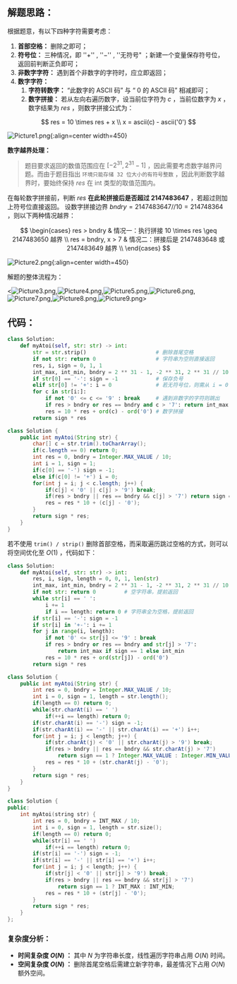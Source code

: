 ## 解题思路：

根据题意，有以下四种字符需要考虑：

1. **首部空格：** 删除之即可；
2. **符号位：** 三种情况，即 ''$+$'' , ''$-$'' , ''无符号"  ；新建一个变量保存符号位，返回前判断正负即可；
3. **非数字字符：** 遇到首个非数字的字符时，应立即返回；
4. **数字字符：**
   1. **字符转数字：** “此数字的 ASCII 码” 与 “ $0$ 的 ASCII 码” 相减即可；
   2. **数字拼接：** 若从左向右遍历数字，设当前位字符为 $c$ ，当前位数字为 $x$ ，数字结果为 $res$ ，则数字拼接公式为：

$$
res = 10 \times res + x \\
x = ascii(c) - ascii('0')
$$

![Picture1.png](https://pic.leetcode-cn.com/1600793383-jCgsGU-Picture1.png){:align=center width=450}

**数字越界处理：**

> 题目要求返回的数值范围应在 $[-2^{31}, 2^{31} - 1]$ ，因此需要考虑数字越界问题。而由于题目指出 `环境只能存储 32 位大小的有符号整数` ，因此判断数字越界时，要始终保持 $res$ 在 int 类型的取值范围内。

在每轮数字拼接前，判断 $res$ **在此轮拼接后是否超过 $2147483647$** ，若超过则加上符号位直接返回。
设数字拼接边界 $bndry = 2147483647 // 10 = 214748364$ ，则以下两种情况越界：

$$
\begin{cases}
 res > bndry & 情况一：执行拼接 10 \times res \geq 2147483650 越界 \\
 res = bndry, x > 7 & 情况二：拼接后是 2147483648 或 2147483649 越界 \\
\end{cases}
$$

![Picture2.png](https://pic.leetcode-cn.com/1600793383-JZRYip-Picture2.png){:align=center width=450}

解题的整体流程为：

<![Picture3.png](https://pic.leetcode-cn.com/1600793383-Lcevlh-Picture3.png),![Picture4.png](https://pic.leetcode-cn.com/1600793383-tvCmJR-Picture4.png),![Picture5.png](https://pic.leetcode-cn.com/1600793383-gfdFaU-Picture5.png),![Picture6.png](https://pic.leetcode-cn.com/1600793383-hBxeGd-Picture6.png),![Picture7.png](https://pic.leetcode-cn.com/1600793383-EWntxO-Picture7.png),![Picture8.png](https://pic.leetcode-cn.com/1600793383-jUXVjN-Picture8.png),![Picture9.png](https://pic.leetcode-cn.com/1600793383-FShoDM-Picture9.png)>

## 代码：

```Python []
class Solution:
    def myAtoi(self, str: str) -> int:
        str = str.strip()                      # 删除首尾空格
        if not str: return 0                   # 字符串为空则直接返回
        res, i, sign = 0, 1, 1
        int_max, int_min, bndry = 2 ** 31 - 1, -2 ** 31, 2 ** 31 // 10
        if str[0] == '-': sign = -1            # 保存负号
        elif str[0] != '+': i = 0              # 若无符号位，则需从 i = 0 开始数字拼接
        for c in str[i:]:
            if not '0' <= c <= '9' : break     # 遇到非数字的字符则跳出
            if res > bndry or res == bndry and c > '7': return int_max if sign == 1 else int_min # 数字越界处理
            res = 10 * res + ord(c) - ord('0') # 数字拼接
        return sign * res
```

```Java []
class Solution {
    public int myAtoi(String str) {
        char[] c = str.trim().toCharArray();
        if(c.length == 0) return 0;
        int res = 0, bndry = Integer.MAX_VALUE / 10;
        int i = 1, sign = 1;
        if(c[0] == '-') sign = -1;
        else if(c[0] != '+') i = 0;
        for(int j = i; j < c.length; j++) {
            if(c[j] < '0' || c[j] > '9') break;
            if(res > bndry || res == bndry && c[j] > '7') return sign == 1 ? Integer.MAX_VALUE : Integer.MIN_VALUE;
            res = res * 10 + (c[j] - '0');
        }
        return sign * res;
    }
}
```

若不使用 `trim() / strip()` 删除首部空格，而采取遍历跳过空格的方式，则可以将空间优化至 $O(1)$ ，代码如下：

```Python []
class Solution:
    def myAtoi(self, str: str) -> int:
        res, i, sign, length = 0, 0, 1, len(str)
        int_max, int_min, bndry = 2 ** 31 - 1, -2 ** 31, 2 ** 31 // 10
        if not str: return 0         # 空字符串，提前返回
        while str[i] == ' ':
            i += 1
            if i == length: return 0 # 字符串全为空格，提前返回
        if str[i] == '-': sign = -1
        if str[i] in '+-': i += 1
        for j in range(i, length):
            if not '0' <= str[j] <= '9' : break
            if res > bndry or res == bndry and str[j] > '7':
                return int_max if sign == 1 else int_min
            res = 10 * res + ord(str[j]) - ord('0')
        return sign * res
```

```Java []
class Solution {
    public int myAtoi(String str) {
        int res = 0, bndry = Integer.MAX_VALUE / 10;
        int i = 0, sign = 1, length = str.length();
        if(length == 0) return 0;
        while(str.charAt(i) == ' ')
            if(++i == length) return 0;
        if(str.charAt(i) == '-') sign = -1;
        if(str.charAt(i) == '-' || str.charAt(i) == '+') i++;
        for(int j = i; j < length; j++) {
            if(str.charAt(j) < '0' || str.charAt(j) > '9') break;
            if(res > bndry || res == bndry && str.charAt(j) > '7')
                return sign == 1 ? Integer.MAX_VALUE : Integer.MIN_VALUE;
            res = res * 10 + (str.charAt(j) - '0');
        }
        return sign * res;
    }
}
```

```C++ []
class Solution {
public:
    int myAtoi(string str) {
        int res = 0, bndry = INT_MAX / 10;
        int i = 0, sign = 1, length = str.size();
        if(length == 0) return 0;
        while(str[i] == ' ')
            if(++i == length) return 0;
        if(str[i] == '-') sign = -1;
        if(str[i] == '-' || str[i] == '+') i++;
        for(int j = i; j < length; j++) {
            if(str[j] < '0' || str[j] > '9') break;
            if(res > bndry || res == bndry && str[j] > '7')
                return sign == 1 ? INT_MAX : INT_MIN;
            res = res * 10 + (str[j] - '0');
        }
        return sign * res;
    }
};
```

### 复杂度分析：

- **时间复杂度 $O(N)$ ：** 其中 $N$ 为字符串长度，线性遍历字符串占用 $O(N)$ 时间。
- **空间复杂度 $O(N)$ ：** 删除首尾空格后需建立新字符串，最差情况下占用 $O(N)$ 额外空间。
